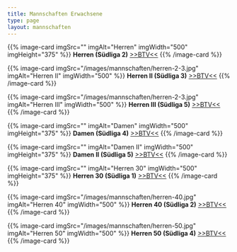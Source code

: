 ```yaml
---
title: Mannschaften Erwachsene
type: page
layout: mannschaften
---
```


{{% image-card imgSrc="" imgAlt="Herren" imgWidth="500" imgHeight="375" %}}
**Herren (Südliga 2)** <a href="https://www.btv.de/de/spielbetrieb/tabelle-spielplan.html?groupid=2078402" target="_blank">>>BTV<<</a>
{{% /image-card %}}

{{% image-card imgSrc="/images/mannschaften/herren-2-3.jpg" imgAlt="Herren II" imgWidth="500" %}}
**Herren II (Südliga 3)** <a href="https://www.btv.de/de/spielbetrieb/tabelle-spielplan.html?groupid=2078428" target="_blank">>>BTV<<</a>
{{% /image-card %}}

{{% image-card imgSrc="/images/mannschaften/herren-2-3.jpg" imgAlt="Herren III" imgWidth="500" %}}
**Herren III (Südliga 5)** <a href="https://www.btv.de/de/spielbetrieb/tabelle-spielplan.html?groupid=2078490" target="_blank">>>BTV<<</a>
{{% /image-card %}}

{{% image-card imgSrc="" imgAlt="Damen" imgWidth="500" imgHeight="375" %}}
**Damen (Südliga 4)** <a href="https://www.btv.de/de/spielbetrieb/tabelle-spielplan.html?groupid=2078579" target="_blank">>>BTV<<</a>
{{% /image-card %}}

{{% image-card imgSrc="" imgAlt="Damen II" imgWidth="500" imgHeight="375" %}}
**Damen II (Südliga 5)** <a href="https://www.btv.de/de/spielbetrieb/tabelle-spielplan.html?groupid=2078609" target="_blank">>>BTV<<</a>
{{% /image-card %}}

{{% image-card imgSrc="" imgAlt="Herren 30" imgWidth="500" imgHeight="375" %}}
**Herren 30 (Südliga 1)** <a href="https://www.btv.de/de/spielbetrieb/tabelle-spielplan.html?groupid=2078639" target="_blank">>>BTV<<</a>
{{% /image-card %}}

{{% image-card imgSrc="/images/mannschaften/herren-40.jpg" imgAlt="Herren 40" imgWidth="500" %}}
**Herren 40 (Südliga 2)** <a href="https://www.btv.de/de/spielbetrieb/tabelle-spielplan.html?groupid=2078692" target="_blank">>>BTV<<</a>
{{% /image-card %}}

{{% image-card imgSrc="/images/mannschaften/herren-50.jpg" imgAlt="Herren 50" imgWidth="500" %}}
**Herren 50 (Südliga 4)** <a href="https://www.btv.de/de/spielbetrieb/tabelle-spielplan.html?groupid=2078774" target="_blank">>>BTV<<</a>
{{% /image-card %}}
